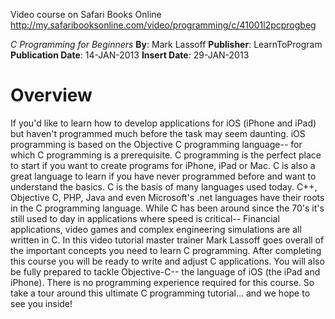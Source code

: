 Video course on Safari Books Online
http://my.safaribooksonline.com/video/programming/c/41001l2pcprogbeg

_C Programming for Beginners_
**By**: Mark Lassoff
**Publisher**: LearnToProgram
**Publication Date**: 14-JAN-2013
**Insert Date**: 29-JAN-2013

# Overview

If you'd like to learn how to develop applications for iOS (iPhone and iPad) but haven't programmed much before the task may seem daunting. iOS programming is based on the Objective C programming language-- for which C programming is a prerequisite. C programming is the perfect place to start if you want to create programs for iPhone, iPad or Mac. C is also a great language to learn if you have never programmed before and want to understand the basics. C is the basis of many languages used today. C++, Objective C, PHP, Java and even Microsoft's .net languages have their roots in the C programming language. While C has been around since the 70's it's still used to day in applications where speed is critical-- Financial applications, video games and complex engineering simulations are all written in C. In this video tutorial master trainer Mark Lassoff goes overall of the important concepts you need to learn C programming. After completing this course you will be ready to write and adjust C applications. You will also be fully prepared to tackle Objective-C-- the language of iOS (the iPad and iPhone). There is no programming experience required for this course. So take a tour around this ultimate C programming tutorial... and we hope to see you inside! 